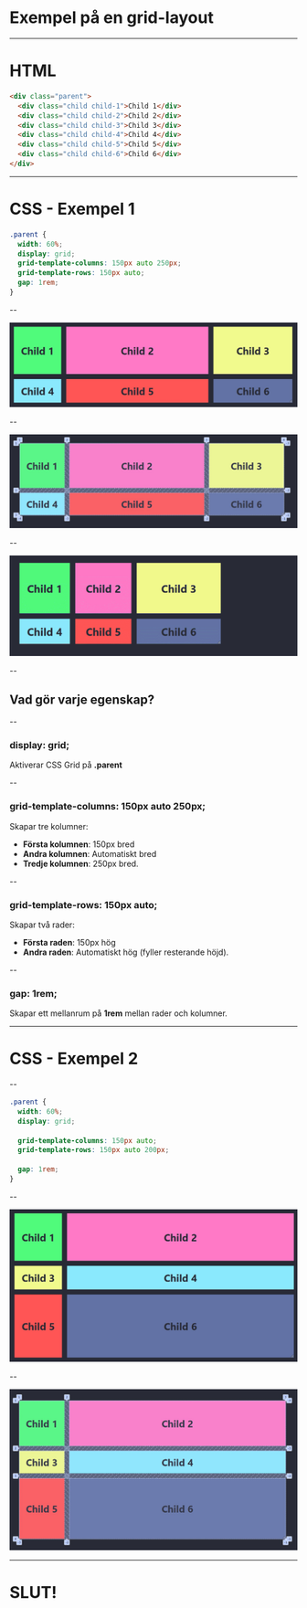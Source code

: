 # Exempel på en grid-layout

---

# HTML

```html []
<div class="parent">
  <div class="child child-1">Child 1</div>
  <div class="child child-2">Child 2</div>
  <div class="child child-3">Child 3</div>
  <div class="child child-4">Child 4</div>
  <div class="child child-5">Child 5</div>
  <div class="child child-6">Child 6</div>
</div>
```

---

# CSS - Exempel 1

```css []
.parent {
  width: 60%;
  display: grid;
  grid-template-columns: 150px auto 250px;
  grid-template-rows: 150px auto;
  gap: 1rem;
}
```

--

![grid-01](./images/grid-01/grid-01-a.jpg)

--

![grid-01-inspekterare](./images/grid-01/grid-01-a-inspekterare.jpg)

--

![grid-01-gif](./images/grid-01/grid-01-a-gif.gif)

--

## Vad gör varje egenskap?

--

### display: grid;

Aktiverar CSS Grid på **.parent**

--

### grid-template-columns: 150px auto 250px;

Skapar tre kolumner:

- **Första kolumnen**: 150px bred
- **Andra kolumnen**: Automatiskt bred
- **Tredje kolumnen**: 250px bred.

--

### grid-template-rows: 150px auto;

Skapar två rader:

- **Första raden**: 150px hög
- **Andra raden**: Automatiskt hög (fyller resterande höjd).

--

### gap: 1rem;

Skapar ett mellanrum på **1rem** mellan rader och kolumner.

---

# CSS - Exempel 2

--

```css [5-6]
.parent {
  width: 60%;
  display: grid;

  grid-template-columns: 150px auto;
  grid-template-rows: 150px auto 200px;

  gap: 1rem;
}
```

--

![grid-01-b](./images/grid-01/grid-01-b.jpg)

--

![grid-01-b-inspekterare](./images/grid-01/grid-01-b-inspekterare.jpg)

---

# SLUT!
